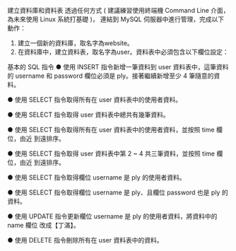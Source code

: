 ﻿建立資料庫和資料表
透過任何方式 ( 建議練習使用終端機 Command Line 介面，為未來使用 Linux 系統打基礎 )，
連結到 MySQL 伺服器中進行管理，完成以下動作：
1. 建立一個新的資料庫，取名字為website。
2. 在資料庫中，建立資料表，取名字為user。資料表中必須包含以下欄位設定：


基本的 SQL 指令
● 使用 INSERT 指令新增一筆資料到 user 資料表中，這筆資料的 username 和
password 欄位必須是 ply。接著繼續新增至少 4 筆隨意的資料。

● 使用 SELECT 指令取得所有在 user 資料表中的使用者資料。

● 使用 SELECT 指令取得 user 資料表中總共有幾筆資料。

● 使用 SELECT 指令取得所有在 user 資料表中的使用者資料，並按照 time 欄位，由近
到遠排序。

● 使用 SELECT 指令取得 user 資料表中第 2 ~ 4 共三筆資料，並按照 time 欄位，由近
到遠排序。

● 使用 SELECT 指令取得欄位 username 是 ply 的使用者資料。

● 使用 SELECT 指令取得欄位 username 是 ply、且欄位 password 也是 ply 的資料。

● 使用 UPDATE 指令更新欄位 username 是 ply 的使用者資料，將資料中的 name 欄位
改成【丁滿】。

● 使用 DELETE 指令刪除所有在 user 資料表中的資料。

